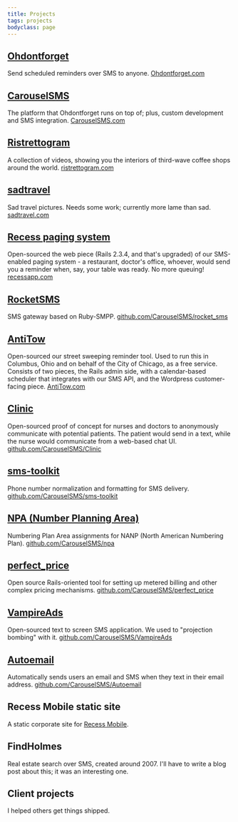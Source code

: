 ```yaml
---
title: Projects
tags: projects
bodyclass: page
---
```


## [Ohdontforget](http://Ohdontforget.com)
Send scheduled reminders over SMS to anyone. [Ohdontforget.com](http://ohdontforget.com)

## [CarouselSMS](http://CarouselSMS.com)
The platform that Ohdontforget runs on top of; plus, custom development and SMS integration. [CarouselSMS.com](http://CarouselSMS.com)

## [Ristrettogram](http://ristrettogram.com)
A collection of videos, showing you the interiors of third-wave coffee shops around the world. [ristrettogram.com](http://ristrettogram.com)

## [sadtravel](http://sadtravel.com)
Sad travel pictures. Needs some work; currently more lame than sad. [sadtravel.com](http://sadtravel.com)

## [Recess paging system](http://RecessApp.com)
Open-sourced the web piece (Rails 2.3.4, and that's upgraded) of our SMS-enabled paging system - a restaurant, doctor's office, whoever, would send you a reminder when, say, your table was ready. No more queuing! [recessapp.com](http://RecessApp.com)

## [RocketSMS](https://github.com/CarouselSMS/rocket_sms)
SMS gateway based on Ruby-SMPP. [github.com/CarouselSMS/rocket_sms](https://github.com/CarouselSMS/rocket_sms)

## [AntiTow](http://antitow.com)
Open-sourced our street sweeping reminder tool. Used to run this in Columbus, Ohio and on behalf of the City of Chicago, as a free service. Consists of two pieces, the Rails admin side, with a calendar-based scheduler that integrates with our SMS API, and the Wordpress customer-facing piece. [AntiTow.com](http://antitow.com)

## [Clinic](http://https://github.com/CarouselSMS/Clinic)
Open-sourced proof of concept for nurses and doctors to anonymously communicate with potential patients. The patient would send in a text, while the nurse would communicate from a web-based chat UI. [github.com/CarouselSMS/Clinic](https://github.com/CarouselSMS/Clinic)

## [sms-toolkit](https://github.com/CarouselSMS/sms-toolkit)
Phone number normalization and formatting for SMS delivery. [github.com/CarouselSMS/sms-toolkit](https://github.com/CarouselSMS/sms-toolkit)

## [NPA (Number Planning Area)](https://github.com/CarouselSMS/npa)
Numbering Plan Area assignments for NANP (North American Numbering Plan). [github.com/CarouselSMS/npa](https://github.com/CarouselSMS/npa)

## [perfect_price](https://github.com/CarouselSMS/perfect_price)
Open source Rails-oriented tool for setting up metered billing and other complex pricing mechanisms. [github.com/CarouselSMS/perfect_price](https://github.com/CarouselSMS/perfect_price)

## [VampireAds](https://github.com/CarouselSMS/VampireAds)
Open-sourced text to screen SMS application. We used to "projection bombing" with it. [github.com/CarouselSMS/VampireAds](https://github.com/CarouselSMS/VampireAds)

## [Autoemail](https://github.com/CarouselSMS/Autoemail)
Automatically sends users an email and SMS when they text in their email address. [github.com/CarouselSMS/Autoemail](https://github.com/CarouselSMS/Autoemail)

## Recess Mobile static site
A static corporate site for [Recess Mobile](https://github.com/CarouselSMS/RecessMobile.com).

## FindHolmes
Real estate search over SMS, created around 2007. I'll have to write a blog post about this; it was an interesting one. 

## Client projects
I helped others get things shipped.
